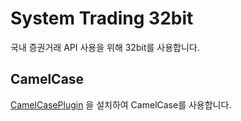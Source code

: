 # System Trading 32bit

국내 증권거래 API 사용을 위해 32bit를 사용합니다.


## CamelCase

[CamelCasePlugin](https://goo.gl/wBpSDf) 을 설치하여 CamelCase를 사용합니다.